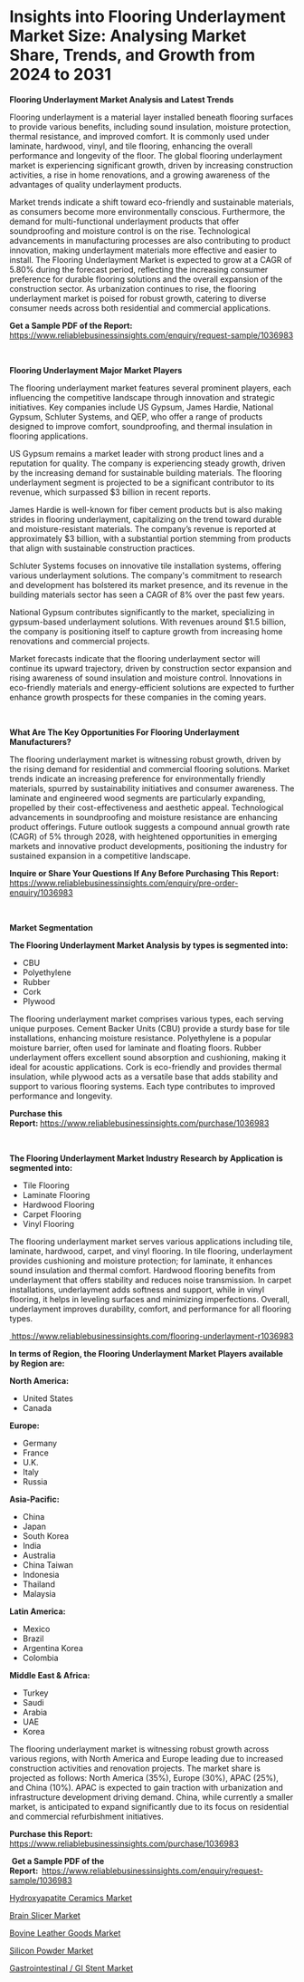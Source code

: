 <p><h1>Insights into Flooring Underlayment Market Size: Analysing Market Share, Trends, and Growth from 2024 to 2031</h1></p><p><strong>Flooring Underlayment Market Analysis and Latest Trends</strong></p>
<p><p>Flooring underlayment is a material layer installed beneath flooring surfaces to provide various benefits, including sound insulation, moisture protection, thermal resistance, and improved comfort. It is commonly used under laminate, hardwood, vinyl, and tile flooring, enhancing the overall performance and longevity of the floor. The global flooring underlayment market is experiencing significant growth, driven by increasing construction activities, a rise in home renovations, and a growing awareness of the advantages of quality underlayment products.</p><p>Market trends indicate a shift toward eco-friendly and sustainable materials, as consumers become more environmentally conscious. Furthermore, the demand for multi-functional underlayment products that offer soundproofing and moisture control is on the rise. Technological advancements in manufacturing processes are also contributing to product innovation, making underlayment materials more effective and easier to install. The Flooring Underlayment Market is expected to grow at a CAGR of 5.80% during the forecast period, reflecting the increasing consumer preference for durable flooring solutions and the overall expansion of the construction sector. As urbanization continues to rise, the flooring underlayment market is poised for robust growth, catering to diverse consumer needs across both residential and commercial applications.</p></p>
<p><strong>Get a Sample PDF of the Report:&nbsp;</strong> <a href="https://www.reliablebusinessinsights.com/enquiry/request-sample/1036983?utm_campaign=117&utm_medium=2&utm_source=Github&utm_content=ia&utm_term=06112024&utm_id=flooring-underlayment">https://www.reliablebusinessinsights.com/enquiry/request-sample/1036983</a></p>
<p>&nbsp;</p>
<p><strong>Flooring Underlayment Major Market Players</strong></p>
<p><p>The flooring underlayment market features several prominent players, each influencing the competitive landscape through innovation and strategic initiatives. Key companies include US Gypsum, James Hardie, National Gypsum, Schluter Systems, and QEP, who offer a range of products designed to improve comfort, soundproofing, and thermal insulation in flooring applications.</p><p>US Gypsum remains a market leader with strong product lines and a reputation for quality. The company is experiencing steady growth, driven by the increasing demand for sustainable building materials. The flooring underlayment segment is projected to be a significant contributor to its revenue, which surpassed $3 billion in recent reports.</p><p>James Hardie is well-known for fiber cement products but is also making strides in flooring underlayment, capitalizing on the trend toward durable and moisture-resistant materials. The company’s revenue is reported at approximately $3 billion, with a substantial portion stemming from products that align with sustainable construction practices.</p><p>Schluter Systems focuses on innovative tile installation systems, offering various underlayment solutions. The company's commitment to research and development has bolstered its market presence, and its revenue in the building materials sector has seen a CAGR of 8% over the past few years.</p><p>National Gypsum contributes significantly to the market, specializing in gypsum-based underlayment solutions. With revenues around $1.5 billion, the company is positioning itself to capture growth from increasing home renovations and commercial projects.</p><p>Market forecasts indicate that the flooring underlayment sector will continue its upward trajectory, driven by construction sector expansion and rising awareness of sound insulation and moisture control. Innovations in eco-friendly materials and energy-efficient solutions are expected to further enhance growth prospects for these companies in the coming years.</p></p>
<p>&nbsp;</p>
<p><strong>What Are The Key Opportunities For Flooring Underlayment Manufacturers?</strong></p>
<p><p>The flooring underlayment market is witnessing robust growth, driven by the rising demand for residential and commercial flooring solutions. Market trends indicate an increasing preference for environmentally friendly materials, spurred by sustainability initiatives and consumer awareness. The laminate and engineered wood segments are particularly expanding, propelled by their cost-effectiveness and aesthetic appeal. Technological advancements in soundproofing and moisture resistance are enhancing product offerings. Future outlook suggests a compound annual growth rate (CAGR) of 5% through 2028, with heightened opportunities in emerging markets and innovative product developments, positioning the industry for sustained expansion in a competitive landscape.</p></p>
<p><strong>Inquire or Share Your Questions If Any Before Purchasing This Report:</strong> <a href="https://www.reliablebusinessinsights.com/enquiry/pre-order-enquiry/1036983?utm_campaign=117&utm_medium=2&utm_source=Github&utm_content=ia&utm_term=06112024&utm_id=flooring-underlayment">https://www.reliablebusinessinsights.com/enquiry/pre-order-enquiry/1036983</a></p>
<p>&nbsp;</p>
<p><strong>Market Segmentation</strong></p>
<p><strong>The Flooring Underlayment Market Analysis by types is segmented into:</strong></p>
<p><ul><li>CBU</li><li>Polyethylene</li><li>Rubber</li><li>Cork</li><li>Plywood</li></ul></p>
<p><p>The flooring underlayment market comprises various types, each serving unique purposes. Cement Backer Units (CBU) provide a sturdy base for tile installations, enhancing moisture resistance. Polyethylene is a popular moisture barrier, often used for laminate and floating floors. Rubber underlayment offers excellent sound absorption and cushioning, making it ideal for acoustic applications. Cork is eco-friendly and provides thermal insulation, while plywood acts as a versatile base that adds stability and support to various flooring systems. Each type contributes to improved performance and longevity.</p></p>
<p><strong>Purchase this Report:&nbsp;</strong><a href="https://www.reliablebusinessinsights.com/purchase/1036983?utm_campaign=117&utm_medium=2&utm_source=Github&utm_content=ia&utm_term=06112024&utm_id=flooring-underlayment">https://www.reliablebusinessinsights.com/purchase/1036983</a></p>
<p>&nbsp;</p>
<p><strong>The Flooring Underlayment Market Industry Research by Application is segmented into:</strong></p>
<p><ul><li>Tile Flooring</li><li>Laminate Flooring</li><li>Hardwood Flooring</li><li>Carpet Flooring</li><li>Vinyl Flooring</li></ul></p>
<p><p>The flooring underlayment market serves various applications including tile, laminate, hardwood, carpet, and vinyl flooring. In tile flooring, underlayment provides cushioning and moisture protection; for laminate, it enhances sound insulation and thermal comfort. Hardwood flooring benefits from underlayment that offers stability and reduces noise transmission. In carpet installations, underlayment adds softness and support, while in vinyl flooring, it helps in leveling surfaces and minimizing imperfections. Overall, underlayment improves durability, comfort, and performance for all flooring types.</p></p>
<p><a href="https://www.reliablebusinessinsights.com/flooring-underlayment-r1036983?utm_campaign=117&utm_medium=2&utm_source=Github&utm_content=ia&utm_term=06112024&utm_id=flooring-underlayment">&nbsp;https://www.reliablebusinessinsights.com/flooring-underlayment-r1036983</a></p>
<p><strong>In terms of Region, the Flooring Underlayment Market Players available by Region are:</strong></p>
<p>
    <p> <strong> North America: </strong>
        <ul>
            <li>United States</li>
            <li>Canada</li>
        </ul>
        </p> 
    <p> <strong> Europe: </strong>
        <ul>
            <li>Germany</li>
            <li>France</li>
            <li>U.K.</li>
            <li>Italy</li>
            <li>Russia</li>
        </ul>
        </p> 
    <p> <strong> Asia-Pacific: </strong>
        <ul>
            <li>China</li>
            <li>Japan</li>
            <li>South Korea</li>
            <li>India</li>
            <li>Australia</li>
            <li>China Taiwan</li>
            <li>Indonesia</li>
            <li>Thailand</li>
            <li>Malaysia</li>
        </ul>
        </p> 
    <p> <strong> Latin America: </strong>
        <ul>
            <li>Mexico</li>
            <li>Brazil</li>
            <li>Argentina Korea</li>
            <li>Colombia</li>
        </ul>
        </p> 
    <p> <strong> Middle East & Africa: </strong>
        <ul>
            <li>Turkey</li>
            <li>Saudi</li>
            <li>Arabia</li>
            <li>UAE</li>
            <li>Korea</li>
        </ul>
    </p>
    </p>
<p><p>The flooring underlayment market is witnessing robust growth across various regions, with North America and Europe leading due to increased construction activities and renovation projects. The market share is projected as follows: North America (35%), Europe (30%), APAC (25%), and China (10%). APAC is expected to gain traction with urbanization and infrastructure development driving demand. China, while currently a smaller market, is anticipated to expand significantly due to its focus on residential and commercial refurbishment initiatives.</p></p>
<p><strong>Purchase this Report: </strong><a href="https://www.reliablebusinessinsights.com/purchase/1036983?utm_campaign=117&utm_medium=2&utm_source=Github&utm_content=ia&utm_term=06112024&utm_id=flooring-underlayment">https://www.reliablebusinessinsights.com/purchase/1036983</a></p>
<p>&nbsp;<strong>Get a Sample PDF of the Report:&nbsp;&nbsp;</strong><a href="https://www.reliablebusinessinsights.com/enquiry/request-sample/1036983?utm_campaign=117&utm_medium=2&utm_source=Github&utm_content=ia&utm_term=06112024&utm_id=flooring-underlayment">https://www.reliablebusinessinsights.com/enquiry/request-sample/1036983</a></p>
<p><strong></strong></p>
<p><p><a href="https://github.com/fadrijbtavist/Market-Research-Report-List-1/blob/main/hydroxyapatite-ceramics-market.md?utm_campaign=117&utm_medium=2&utm_source=Github&utm_content=ia&utm_term=06112024&utm_id=flooring-underlayment">Hydroxyapatite Ceramics Market</a></p><p><a href="https://issuu.com/reportprime-2/docs/brain-slicer-market-size-2030.pptx_61afab388d4418?utm_campaign=117&utm_medium=2&utm_source=Github&utm_content=ia&utm_term=06112024&utm_id=flooring-underlayment">Brain Slicer Market</a></p><p><a href="https://www.linkedin.com/pulse/bovine-leather-goods-market-transformation-comparative-analysis-eghye?utm_campaign=117&utm_medium=2&utm_source=Github&utm_content=ia&utm_term=06112024&utm_id=flooring-underlayment">Bovine Leather Goods Market</a></p><p><a href="https://github.com/avilarotedlowkog/Market-Research-Report-List-1/blob/main/silicon-powder-market.md?utm_campaign=117&utm_medium=2&utm_source=Github&utm_content=ia&utm_term=06112024&utm_id=flooring-underlayment">Silicon Powder Market</a></p><p><a href="https://www.linkedin.com/pulse/global-gastrointestinal-gi-stent-nexus-sector-confluences-vr7oe?utm_campaign=117&utm_medium=2&utm_source=Github&utm_content=ia&utm_term=06112024&utm_id=flooring-underlayment">Gastrointestinal / GI Stent Market</a></p></p>